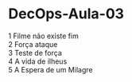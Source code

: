# DecOps-Aula-03<br>
1 Filme não existe fim<br>
2 Força ataque<br>
3 Teste de força<br>
4 A vida de ilheus<br>
5 A Espera de um Milagre
